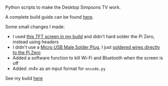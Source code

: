 Python scripts to make the Desktop Simpsons TV work.<BR>

A complete build guide can be found [here](https://withrow.io/simpsons-tv-build-guide).

Some small changes I made:

- I used [this TFT screen in my build](https://shop.pimoroni.com/products/pitft-plus-320x240-2-8-tft-resistive-touchscreen-pi-2-and-model-a-b) and didn't hard solder the Pi Zero, instead using headers
- I didn't use a [Micro USB Male Solder Plug](https://amzn.to/3kMflUv), I just [soldered wires directly to the Pi Zero](https://www.msldigital.com/pages/support-for-hub-zero)
- Added a software function to kill Wi-Fi and Bluetooth when the screen is off
- Added .m4v as an input format for `encode.py`

See my build [here](https://twitter.com/notmattjani/status/1436467546090348584)
